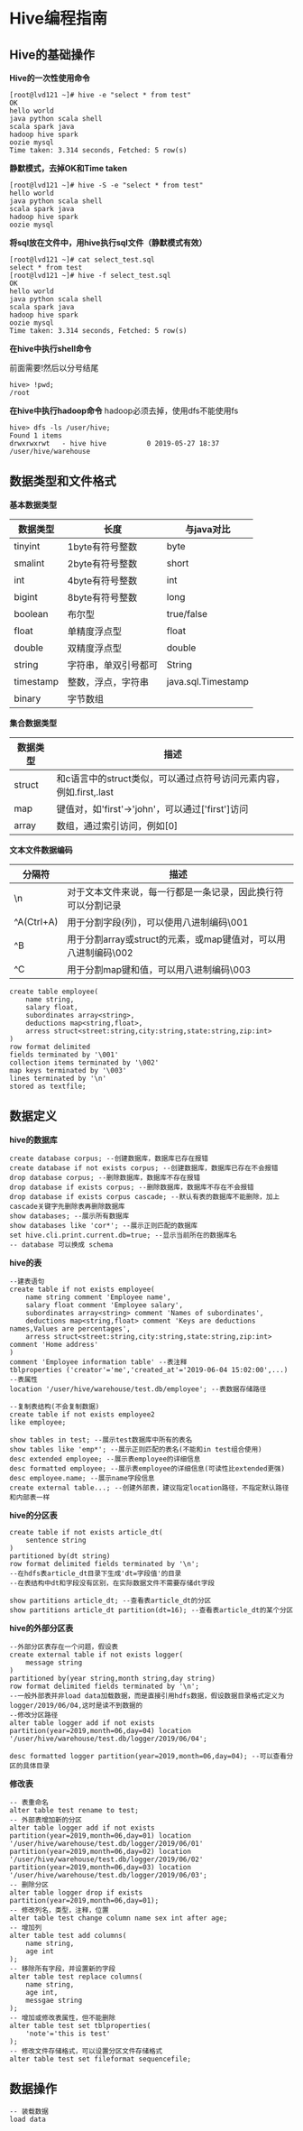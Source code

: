# Hive编程指南

## Hive的基础操作
**Hive的一次性使用命令**

    [root@lvd121 ~]# hive -e "select * from test"
    OK
    hello world
    java python scala shell
    scala spark java
    hadoop hive spark
    oozie mysql
    Time taken: 3.314 seconds, Fetched: 5 row(s)

**静默模式，去掉OK和Time taken**

    [root@lvd121 ~]# hive -S -e "select * from test"
    hello world
    java python scala shell
    scala spark java
    hadoop hive spark
    oozie mysql

**将sql放在文件中，用hive执行sql文件（静默模式有效）**

    [root@lvd121 ~]# cat select_test.sql 
    select * from test
    [root@lvd121 ~]# hive -f select_test.sql
    OK
    hello world
    java python scala shell
    scala spark java
    hadoop hive spark
    oozie mysql
    Time taken: 3.314 seconds, Fetched: 5 row(s)

**在hive中执行shell命令**

前面需要!然后以分号结尾

    hive> !pwd;
    /root

**在hive中执行hadoop命令**
hadoop必须去掉，使用dfs不能使用fs

    hive> dfs -ls /user/hive;
    Found 1 items
    drwxrwxrwt   - hive hive          0 2019-05-27 18:37 /user/hive/warehouse


## 数据类型和文件格式
**基本数据类型**

|数据类型|长度|与java对比|
|---|---|---|
|tinyint|1byte有符号整数|byte|
|smalint|2byte有符号整数|short|
|int|4byte有符号整数|int|
|bigint|8byte有符号整数|long|
|boolean|布尔型|true/false|
|float|单精度浮点型|float|
|double|双精度浮点型|double|
|string|字符串，单双引号都可|String|
|timestamp|整数，浮点，字符串|java.sql.Timestamp|
|binary|字节数组||

**集合数据类型**

|数据类型|描述|
|---|---|
|struct|和c语言中的struct类似，可以通过点符号访问元素内容，例如.first,.last|
|map|键值对，如'first'->'john'，可以通过['first']访问|
|array|数组，通过索引访问，例如[0]|

**文本文件数据编码**

|分隔符|描述|
|---|---|
|\n|对于文本文件来说，每一行都是一条记录，因此换行符可以分割记录|
|^A(Ctrl+A)|用于分割字段(列)，可以使用八进制编码\001|
|^B|用于分割array或struct的元素，或map键值对，可以用八进制编码\002|
|^C|用于分割map键和值，可以用八进制编码\003|

    create table employee(
        name string,
        salary float,
        subordinates array<string>,
        deductions map<string,float>,
        arress struct<street:string,city:string,state:string,zip:int>
    )
    row format delimited
    fields terminated by '\001'
    collection items terminated by '\002'
    map keys terminated by '\003'
    lines terminated by '\n'
    stored as textfile;

## 数据定义

**hive的数据库**

    create database corpus; --创建数据库，数据库已存在报错
    create database if not exists corpus; --创建数据库，数据库已存在不会报错
    drop database corpus; --删除数据库，数据库不存在报错
    drop database if exists corpus; --删除数据库，数据库不存在不会报错
    drop database if exists corpus cascade; --默认有表的数据库不能删除，加上cascade关键字先删除表再删除数据库
    show databases; --展示所有数据库
    show databases like 'cor*'; --展示正则匹配的数据库
    set hive.cli.print.current.db=true; --显示当前所在的数据库名
    -- database 可以换成 schema

**hive的表**

    --建表语句
    create table if not exists employee(
        name string comment 'Employee name',
        salary float comment 'Employee salary',
        subordinates array<string> comment 'Names of subordinates',
        deductions map<string,float> comment 'Keys are deductions names,Values are percentages',
        arress struct<street:string,city:string,state:string,zip:int> comment 'Home address'
    )
    comment 'Employee information table' --表注释
    tblproperties ('creator'='me','created_at'='2019-06-04 15:02:00',...) --表属性
    location '/user/hive/warehouse/test.db/employee'; --表数据存储路径

    --复制表结构(不会复制数据)
    create table if not exists employee2 
    like employee;

    show tables in test; --展示test数据库中所有的表名
    show tables like 'emp*'; --展示正则匹配的表名(不能和in test组合使用)
    desc extended employee; --展示表employee的详细信息
    desc formatted employee; --展示表employee的详细信息(可读性比extended更强)
    desc employee.name; --展示name字段信息
    create external table...; --创建外部表，建议指定location路径，不指定默认路径和内部表一样

**hive的分区表**

    create table if not exists article_dt(
        sentence string
    )
    partitioned by(dt string)
    row format delimited fields terminated by '\n';
    --在hdfs表article_dt目录下生成'dt=字段值'的目录
    --在表结构中dt和字段没有区别，在实际数据文件不需要存储dt字段
    
    show partitions article_dt; --查看表article_dt的分区
    show partitions article_dt partition(dt=16); --查看表article_dt的某个分区

**hive的外部分区表**

    --外部分区表存在一个问题，假设表
    create external table if not exists logger(
        message string
    )
    partitioned by(year string,month string,day string)
    row format delimited fields terminated by '\n';
    --一般外部表并非load data加载数据，而是直接引用hdfs数据，假设数据目录格式定义为logger/2019/06/04,这时是读不到数据的
    --修改分区路径
    alter table logger add if not exists 
    partition(year=2019,month=06,day=04) location '/user/hive/warehouse/test.db/logger/2019/06/04';

    desc formatted logger partition(year=2019,month=06,day=04); --可以查看分区的具体目录

**修改表**

    -- 表重命名
    alter table test rename to test;
    -- 外部表增加新的分区
    alter table logger add if not exists 
    partition(year=2019,month=06,day=01) location '/user/hive/warehouse/test.db/logger/2019/06/01'
    partition(year=2019,month=06,day=02) location '/user/hive/warehouse/test.db/logger/2019/06/02'
    partition(year=2019,month=06,day=03) location '/user/hive/warehouse/test.db/logger/2019/06/03';
    -- 删除分区
    alter table logger drop if exists partition(year=2019,month=06,day=01);
    -- 修改列名，类型，注释，位置
    alter table test change column name sex int after age;
    -- 增加列
    alter table test add columns(
        name string,
        age int
    );
    -- 移除所有字段，并设置新的字段
    alter table test replace columns(
        name string,
        age int,
        messgae string
    );
    -- 增加或修改表属性，但不能删除
    alter table test set tblproperties(
        'note'='this is test'
    );
    -- 修改文件存储格式，可以设置分区文件存储格式
    alter table test set fileformat sequencefile;


## 数据操作

    -- 装载数据
    load data 
